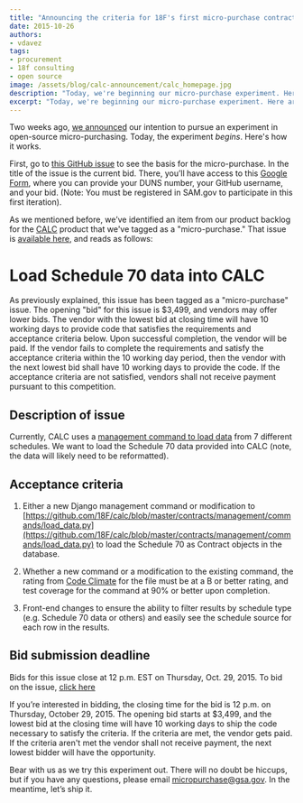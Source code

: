 ```yaml
---
title: "Announcing the criteria for 18F's first micro-purchase contract"
date: 2015-10-26
authors:
- vdavez
tags:
- procurement
- 18f consulting
- open source
image: /assets/blog/calc-announcement/calc_homepage.jpg
description: "Today, we're beginning our micro-purchase experiment. Here are the details of what we are looking for and our acceptance criteria for the final submission."
excerpt: "Today, we're beginning our micro-purchase experiment. Here are the details of what we are looking for and our acceptance criteria for the final submission."
---
```


Two weeks ago, [we
announced](https://18f.gsa.gov/2015/10/13/open-source-micropurchasing/)
our intention to pursue an experiment in open-source micro-purchasing.
Today, the experiment *begins*. Here's how it works.

First, go to [this GitHub issue](https://github.com/18f/calc/issues/255) to see the basis for the micro-purchase. In the title
of the issue is the current bid. There, you’ll have access to this
[Google
Form](https://docs.google.com/a/gsa.gov/forms/d/1eRFX0hSTTXMc2FulK6kPP2P02ZApQqlYZL7oVDghJJo/viewform),
where you can provide your DUNS number, your GitHub username, and your
bid. (Note: You must be registered in SAM.gov to participate in this
first iteration).

As we mentioned before, we’ve identified an item from our product
backlog for the [CALC](https://calc.gsa.gov) product that we've tagged
as a "micro-purchase." That issue is [available
here](https://github.com/18F/calc/issues/255), and reads as follows:
>
# Load Schedule 70 data into CALC
>
As previously explained, this issue has been tagged as a
"micro-purchase" issue. The opening "bid" for this issue is $3,499, and
vendors may offer lower bids. The vendor with the lowest bid at closing
time will have 10 working days to provide code that satisfies the
requirements and acceptance criteria below. Upon successful completion,
the vendor will be paid. If the vendor fails to complete the
requirements and satisfy the acceptance criteria within the 10 working
day period, then the vendor with the next lowest bid shall have 10
working days to provide the code. If the acceptance criteria are not
satisfied, vendors shall not receive payment pursuant to this
competition.
>
## Description of issue
>
Currently, CALC uses a [management command to load
data](https://github.com/18F/calc/blob/master/contracts/management/commands/load_data.py)
from 7 different schedules. We want to load the Schedule 70 data
provided into CALC (note, the data will likely need to be reformatted).
>
## Acceptance criteria
>
1. Either a new Django management command or modification to
[https://github.com/18F/calc/blob/master/contracts/management/commands/load_data.py](https://github.com/18F/calc/blob/master/contracts/management/commands/load_data.py)
to load the Schedule 70 as Contract objects in the database.
>
2. Whether a new command or a modification to the existing command, the
rating from
[Code Climate](https://codeclimate.com/github/18F/calc)
for the file must be at a B or better rating, and test coverage for the
command at 90% or better upon completion.
>
3. Front-end changes to ensure the ability to filter results by schedule
type (e.g. Schedule 70 data or others) and easily see the schedule
source for each row in the results.
>
## Bid submission deadline
>
Bids for this issue close at 12 p.m. EST on Thursday, Oct. 29, 2015. To
bid on the issue, [click here](https://docs.google.com/a/gsa.gov/forms/d/1eRFX0hSTTXMc2FulK6kPP2P02ZApQqlYZL7oVDghJJo/viewform)

If you’re interested in bidding, the closing time for the bid is 12 p.m.
on Thursday, October 29, 2015. The opening bid starts at $3,499, and
the lowest bid at the closing time will have 10 working days to ship the
code necessary to satisfy the criteria. If the criteria are met, the
vendor gets paid. If the criteria aren't met the vendor shall not
receive payment, the next lowest bidder will have the opportunity.

Bear with us as we try this experiment out. There will no doubt be
hiccups, but if you have any questions, please email
[micropurchase@gsa.gov](mailto:micropurchase@gsa.gov). In the
meantime, let’s ship it.
